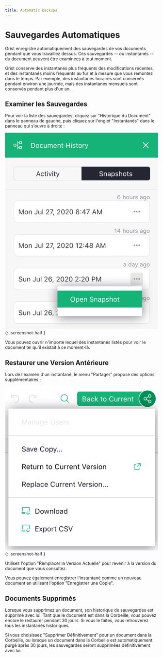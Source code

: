```yaml
---
title: Automatic backups
---
```


# Sauvegardes Automatiques

Grist enregistre automatiquement des sauvegardes de vos documents pendant que vous travaillez dessus. Ces sauvegardes -- ou instantanés -- du document peuvent être examinées à tout moment.

Grist conserve des instantanés plus fréquents des modifications récentes, et des instantanés moins fréquents au fur et à mesure que vous remontez dans le temps. Par exemple, des instantanés horaires sont conservés pendant environ une journée, mais des instantanés mensuels sont conservés pendant plus d'un an.

## Examiner les Sauvegardes

Pour voir la liste des sauvegardes, cliquez sur "Historique du Document" dans le panneau de gauche, puis cliquez sur l'onglet "Instantanés" dans le panneau qui s'ouvre à droite :

<span class="screenshot-large">*![Menu Copie Non Enregistrée](images/automatic-backups/doc-history.png)*</span>
{: .screenshot-half }

Vous pouvez ouvrir n'importe lequel des instantanés listés pour voir le document tel qu'il existait à ce moment-là.

## Restaurer une Version Antérieure

Lors de l'examen d'un instantané, le menu "Partager" propose des options supplémentaires ;

<span class="screenshot-large">*![Menu Copie Non Enregistrée](images/automatic-backups/snapshot-share-menu.png)*</span>
{: .screenshot-half }

Utilisez l'option "Remplacer la Version Actuelle" pour revenir à la version du document que vous consultez.

Vous pouvez également enregistrer l'instantané comme un nouveau document en utilisant l'option "Enregistrer une Copie".

## Documents Supprimés

Lorsque vous supprimez un document, son historique de sauvegardes est supprimé avec lui. Tant que le document est dans la Corbeille, vous pouvez encore le restaurer pendant 30 jours. Si vous le faites, vous retrouverez tous les instantanés historiques.

Si vous choisissez "Supprimer Définitivement" pour un document dans la Corbeille, ou lorsque un document dans la Corbeille est automatiquement purgé après 30 jours, les sauvegardes seront supprimées définitivement avec lui.
